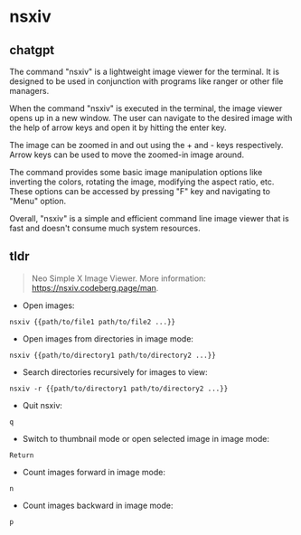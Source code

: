 # nsxiv 
## chatgpt 
The command "nsxiv" is a lightweight image viewer for the terminal. It is designed to be used in conjunction with programs like ranger or other file managers.

When the command "nsxiv" is executed in the terminal, the image viewer opens up in a new window. The user can navigate to the desired image with the help of arrow keys and open it by hitting the enter key. 

The image can be zoomed in and out using the + and - keys respectively. Arrow keys can be used to move the zoomed-in image around. 

The command provides some basic image manipulation options like inverting the colors, rotating the image, modifying the aspect ratio, etc. These options can be accessed by pressing "F" key and navigating to "Menu" option. 

Overall, "nsxiv" is a simple and efficient command line image viewer that is fast and doesn't consume much system resources. 

## tldr 
 
> Neo Simple X Image Viewer.
> More information: <https://nsxiv.codeberg.page/man>.

- Open images:

`nsxiv {{path/to/file1 path/to/file2 ...}}`

- Open images from directories in image mode:

`nsxiv {{path/to/directory1 path/to/directory2 ...}}`

- Search directories recursively for images to view:

`nsxiv -r {{path/to/directory1 path/to/directory2 ...}}`

- Quit nsxiv:

`q`

- Switch to thumbnail mode or open selected image in image mode:

`Return`

- Count images forward in image mode:

`n`

- Count images backward in image mode:

`p`
